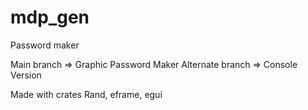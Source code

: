 # mdp_gen
Password maker

Main branch => Graphic Password Maker
Alternate branch => Console Version

Made with crates Rand, eframe, egui
